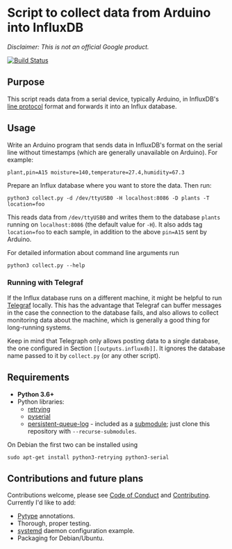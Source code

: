 # Script to collect data from Arduino into InfluxDB

_Disclaimer: This is not an official Google product._

[![Build Status](https://travis-ci.com/ppetr/arduino-influxdb.svg?branch=master)](https://travis-ci.com/ppetr/arduino-influxdb)

## Purpose

This script reads data from a serial device, typically Arduino, in InfluxDB's
[line protocol](https://docs.influxdata.com/influxdb/v1.2/write_protocols/line_protocol_tutorial/)
format and forwards it into an Influx database.

## Usage

Write an Arduino program that sends data in InfluxDB's format on the serial
line without timestamps (which are generally unavailable on Arduino). For
example:

    plant,pin=A15 moisture=140,temperature=27.4,humidity=67.3

Prepare an Influx database where you want to store the data. Then run:

    python3 collect.py -d /dev/ttyUSB0 -H localhost:8086 -D plants -T location=foo

This reads data from `/dev/ttyUSB0` and writes them to the database `plants`
running on `localhost:8086` (the default value for `-H`). It also adds tag
`location=foo` to each sample, in addition to the above `pin=A15` sent by
Arduino.

For detailed information about command line arguments run

    python3 collect.py --help

### Running with Telegraf

If the Influx database runs on a different machine, it might be helpful to run
[Telegraf](https://docs.influxdata.com/telegraf/v1.2/) locally. This has the
advantage that Telegraf can buffer messages in the case the connection to the
database fails, and also allows to collect monitoring data about the machine,
which is generally a good thing for long-running systems.

Keep in mind that Telegraph only allows posting data to a single database, the
one configured in Section `[[outputs.influxdb]]`. It ignores the database name
passed to it by `collect.py` (or any other script).

## Requirements

- **Python 3.6+**
- Python libraries:
  - [retrying](https://pypi.python.org/pypi/retrying)
  - [pyserial](https://pypi.python.org/pypi/pyserial)
  - [persistent-queue-log](https://github.com/ppetr/persistent-queue-log) -
    included as a
    [submodule](https://git-scm.com/book/en/v2/Git-Tools-Submodules); just
    clone this repository with `--recurse-submodules`.

On Debian the first two can be installed using

    sudo apt-get install python3-retrying python3-serial

## Contributions and future plans

Contributions welcome, please see [Code of Conduct](docs/code-of-conduct.md)
and [Contributing](docs/contributing.md). Currently I'd like to add:

- [Pytype](https://github.com/google/pytype) annotations.
- Thorough, proper testing.
- [systemd](https://en.wikipedia.org/wiki/Systemd) daemon configuration example.
- Packaging for Debian/Ubuntu.

